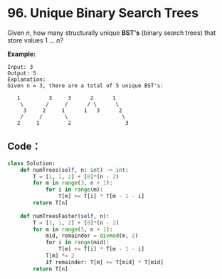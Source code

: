 # 96. Unique Binary Search Trees

Given _n_, how many structurally unique **BST's** \(binary search trees\) that store values 1 ... _n_?

**Example:**

```text
Input: 3
Output: 5
Explanation:
Given n = 3, there are a total of 5 unique BST's:

   1         3     3      2      1
    \       /     /      / \      \
     3     2     1      1   3      2
    /     /       \                 \
   2     1         2                 3
```

## Code：

```python
class Solution:
    def numTrees(self, n: int) -> int:
        T = [1, 1, 2] + [0]*(n - 2)
        for m in range(3, n + 1):
            for i in range(m):
                T[m] += T[i] * T[m - 1 - i]
        return T[n]
        
    def numTreesFaster(self, n):
        T = [1, 1, 2] + [0]*(n - 2)
        for m in range(3, n + 1):
            mid, remainder = divmod(m, 2)
            for i in range(mid):
                T[m] += T[i] * T[m - 1 - i]
            T[m] *= 2
            if remainder: T[m] += T[mid] * T[mid]
        return T[n]
```

